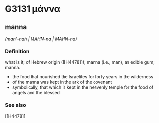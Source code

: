 # G3131 μάννα

## mánna

_(man'-nah | MAHN-na | MAHN-na)_

### Definition

what is it; of Hebrew origin ([[H4478]]); manna (i.e., man), an edible gum; manna.

- the food that nourished the Israelites for forty years in the wilderness
- of the manna was kept in the ark of the covenant
- symbolically, that which is kept in the heavenly temple for the food of angels and the blessed

### See also

[[H4478]]

